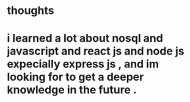 # thoughts

# i learned a lot about nosql and javascript and react js and node js expecially express js , and im looking for to get a deeper knowledge in the future .
